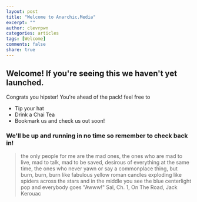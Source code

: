 ```yaml
---
layout: post
title: "Welcome to Anarchic.Media"
excerpt: ""
author: clevrpwn
categories: articles
tags: [Welcome]
comments: false
share: true
---
```



## Welcome! If you're seeing this we haven't yet launched.

Congrats you hipster! You're ahead of the pack! feel free to

* Tip your hat
* Drink a Chai Tea
* Bookmark us and check us out soon!

### We'll be up and running in no time so remember to check back in!


> the only people for me are the mad ones, the ones who are mad to live, mad to talk, mad to be saved, desirous of everything at the same time, the ones who never yawn or say a commonplace thing, but burn, burn, burn like fabulous yellow roman candles exploding like spiders across the stars and in the middle you see the blue centerlight pop and everybody goes "Awww!"
Sal, Ch. 1, On The Road, Jack Kerouac

